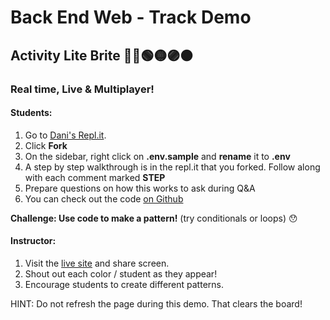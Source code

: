 # Back End Web - Track Demo

## Activity Lite Brite 🔴🔵🟢🟡🟣🟠

### Real time, Live & Multiplayer!


#### Students:

1. Go to [Dani's Repl.it](https://repl.it/@droxey/litebrite-client#main.py).
2. Click **Fork**
3. On the sidebar, right click on **.env.sample** and **rename** it to **.env**
4. A step by step walkthrough is in the repl.it that you forked. Follow along with each comment marked **STEP**
5. Prepare questions on how this works to ask during Q&A
6. You can check out the code [on Github](https://github.com/droxey/litebrite)

**Challenge: Use code to make a pattern!** (try conditionals or loops) 😯


#### Instructor:

1. Visit the [live site](https://litebrite.live) and share screen.
2. Shout out each color / student as they appear!
3. Encourage students to create different patterns.

HINT: Do not refresh the page during this demo. That clears the board!


